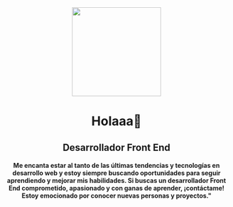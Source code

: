 <!-- ### Hi there 👋

<!--
**ArielRetamales1593/ArielRetamales1593** is a ✨ _special_ ✨ repository because its `README.md` (this file) appears on your GitHub profile.

Here are some ideas to get you started:

- 🔭 I’m currently working on ...
- 🌱 I’m currently learning ...
- 👯 I’m looking to collaborate on ...
- 🤔 I’m looking for help with ...
- 💬 Ask me about ...
- 📫 How to reach me: ...
- 😄 Pronouns: ...
- ⚡ Fun fact: ...
-->
<div id="header" align="center">
<img src="https://media.giphy.com/media/es40jyb1I3JkCvt31a/giphy.gif" width="200">

<h1> Holaaa👋 </h1>
<h2>Desarrollador Front End</h2>

<h4>  Me encanta estar al tanto de las últimas tendencias y tecnologías en desarrollo web y estoy siempre buscando oportunidades para seguir aprendiendo y mejorar mis habilidades. Si buscas un desarrollador Front End comprometido, apasionado y con ganas de aprender, ¡contáctame! Estoy emocionado por conocer nuevas personas y proyectos." </h4>

</div>
